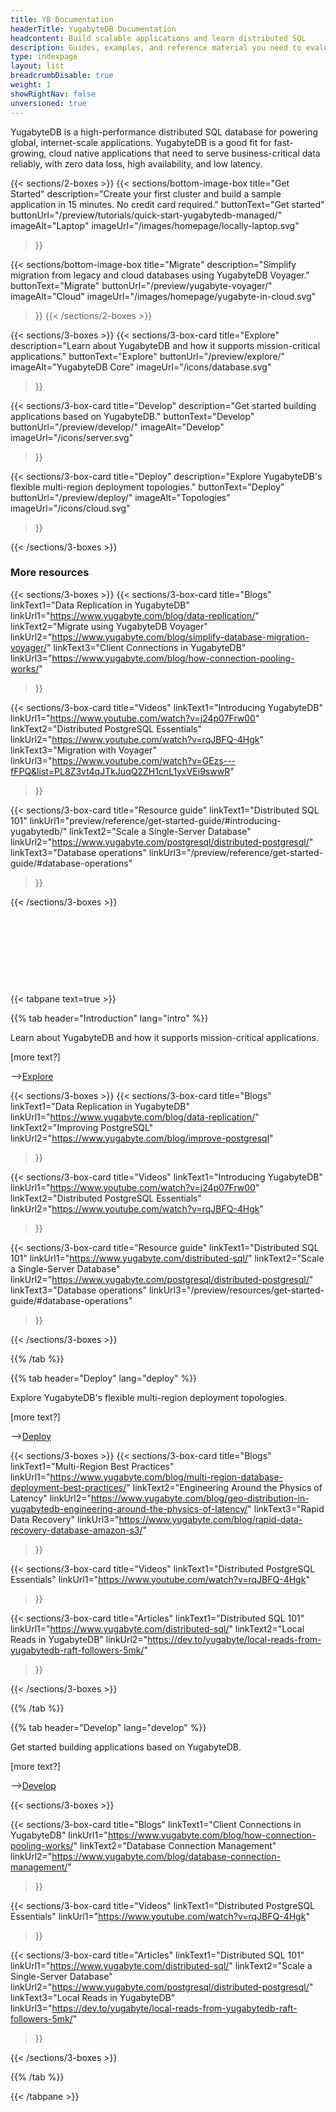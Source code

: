 ```yaml
---
title: YB Documentation
headerTitle: YugabyteDB Documentation
headcontent: Build scalable applications and learn distributed SQL
description: Guides, examples, and reference material you need to evaluate YugabyteDB database, build scalable applications, and learn distributed SQL.
type: indexpage
layout: list
breadcrumbDisable: true
weight: 1
showRightNav: false
unversioned: true
---
```


YugabyteDB is a high-performance distributed SQL database for powering global, internet-scale applications. YugabyteDB is a good fit for fast-growing, cloud native applications that need to serve business-critical data reliably, with zero data loss, high availability, and low latency.
<!--Built using a combination of high-performance document store, per-shard distributed consensus replication, and multi-shard ACID transactions, YugabyteDB serves both scale-out RDBMS and internet-scale OLTP workloads with low query latency, extreme resilience against failures, and global data distribution. As a cloud-native database, it can be deployed across public and private clouds as well as in Kubernetes environments.
-->

{{< sections/2-boxes >}}
  {{< sections/bottom-image-box
    title="Get Started"
    description="Create your first cluster and build a sample application in 15 minutes. No credit card required."
    buttonText="Get started"
    buttonUrl="/preview/tutorials/quick-start-yugabytedb-managed/"
    imageAlt="Laptop" imageUrl="/images/homepage/locally-laptop.svg"
  >}}

  {{< sections/bottom-image-box
    title="Migrate"
    description="Simplify migration from legacy and cloud databases using YugabyteDB Voyager."
    buttonText="Migrate"
    buttonUrl="/preview/yugabyte-voyager/"
    imageAlt="Cloud" imageUrl="/images/homepage/yugabyte-in-cloud.svg"
  >}}
{{< /sections/2-boxes >}}


{{< sections/3-boxes >}}
  {{< sections/3-box-card
    title="Explore"
    description="Learn about YugabyteDB and how it supports mission-critical applications."
    buttonText="Explore"
    buttonUrl="/preview/explore/"
    imageAlt="YugabyteDB Core"
    imageUrl="/icons/database.svg"
  >}}

  {{< sections/3-box-card
    title="Develop"
    description="Get started building applications based on YugabyteDB."
    buttonText="Develop"
    buttonUrl="/preview/develop/"
    imageAlt="Develop"
    imageUrl="/icons/server.svg"
  >}}

  {{< sections/3-box-card
    title="Deploy"
    description="Explore YugabyteDB's flexible multi-region deployment topologies."
    buttonText="Deploy"
    buttonUrl="/preview/deploy/"
    imageAlt="Topologies"
    imageUrl="/icons/cloud.svg"
  >}}

{{< /sections/3-boxes >}}

### More resources

{{< sections/3-boxes >}}
  {{< sections/3-box-card
    title="Blogs"
    linkText1="Data Replication in YugabyteDB"
    linkUrl1="https://www.yugabyte.com/blog/data-replication/"
    linkText2="Migrate using YugabyteDB Voyager"
    linkUrl2="https://www.yugabyte.com/blog/simplify-database-migration-voyager/"
    linkText3="Client Connections in YugabyteDB"
    linkUrl3="https://www.yugabyte.com/blog/how-connection-pooling-works/"
  >}}

  {{< sections/3-box-card
    title="Videos"
    linkText1="Introducing YugabyteDB"
    linkUrl1="https://www.youtube.com/watch?v=j24p07Frw00"
    linkText2="Distributed PostgreSQL Essentials"
    linkUrl2="https://www.youtube.com/watch?v=rqJBFQ-4Hgk"
    linkText3="Migration with Voyager"
    linkUrl3="https://www.youtube.com/watch?v=GEzs---fFPQ&list=PL8Z3vt4qJTkJuqQ2ZH1cnL1yxVEi9swwR"
  >}}

  {{< sections/3-box-card
    title="Resource guide"
    linkText1="Distributed SQL 101"
    linkUrl1="preview/reference/get-started-guide/#introducing-yugabytedb/"
    linkText2="Scale a Single-Server Database"
    linkUrl2="https://www.yugabyte.com/postgresql/distributed-postgresql/"
    linkText3="Database operations"
    linkUrl3="/preview/reference/get-started-guide/#database-operations"
  >}}

{{< /sections/3-boxes >}}

<!--
{{< sections/3-boxes >}}
  {{< sections/3-box-card
    title="Introduction to YugabyteDB"
    description="Learn about YugabyteDB and how it supports mission-critical applications."
    linkText1="Resiliency - Survive failures, with zero-downtime upgrades and patching"
    linkUrl1="/preview/explore/fault-tolerance/"
    linkText2="Scalability - Scale in and out with no downtime"
    linkUrl2="/preview/explore/linear-scalability/"
    linkText3="Compatibility - YugabyteDB reuses PostgreSQL's query layer for maximum compatibility"
    linkUrl3="/preview/explore/ysql-language-features/"
  >}}

  {{< sections/3-box-card
    title="Deploy"
    description="Use replication and data geo-partitioning to achieve low latency, resilience, and compliance."
    linkText1="Synchronous replication - Keep serving requests in the event of a failure"
    linkUrl1="/preview/explore/multi-region-deployments/synchronous-replication-ysql/"
    linkText2="Asynchronous xCluster - Replicate between two regions for disaster recovery"
    linkUrl2="/preview/explore/going-beyond-sql/asynchronous-replication-ysql/"
    linkText3="Geo-partitioning - Pin data to regions for compliance and lower latencies"
    linkUrl3="/preview/explore/multi-region-deployments/row-level-geo-partitioning/"
  >}}

  {{< sections/3-box-card
    title="Develop"
    description="Get started building applications based on YugabyteDB."
    linkText1="Hello World - Use your favorite language to build an application that connects to a YugabyteDB cluster."
    linkUrl1="/preview/tutorials/build-apps/"
    linkText2="Drivers and ORMs - Connect applications using familiar third-party drivers and ORMs"
    linkUrl2="/preview/drivers-orms/"
    linkText3="Tutorials - Step-by-step guides for building scalable and fault tolerant applications"
    linkUrl3="/preview/tutorials/"
  >}}

  {{< sections/3-box-card
    title="Migrate"
    description="Simplify migration from legacy and cloud databases using YugabyteDB Voyager."
    buttonText="Documentation"
    buttonUrl="/preview/yugabyte-voyager/"
  >}}

{{< /sections/3-boxes >}}
-->
&nbsp;

&nbsp;

&nbsp;

&nbsp;

{{< tabpane text=true >}}

  {{% tab header="Introduction" lang="intro" %}}

Learn about YugabyteDB and how it supports mission-critical applications.

[more text?]

-->[Explore](/preview/explore/)

{{< sections/3-boxes >}}
  {{< sections/3-box-card
    title="Blogs"
    linkText1="Data Replication in YugabyteDB"
    linkUrl1="https://www.yugabyte.com/blog/data-replication/"
    linkText2="Improving PostgreSQL"
    linkUrl2="https://www.yugabyte.com/blog/improve-postgresql"
  >}}

  {{< sections/3-box-card
    title="Videos"
    linkText1="Introducing YugabyteDB"
    linkUrl1="https://www.youtube.com/watch?v=j24p07Frw00"
    linkText2="Distributed PostgreSQL Essentials"
    linkUrl2="https://www.youtube.com/watch?v=rqJBFQ-4Hgk"
  >}}

  {{< sections/3-box-card
    title="Resource guide"
    linkText1="Distributed SQL 101"
    linkUrl1="https://www.yugabyte.com/distributed-sql/"
    linkText2="Scale a Single-Server Database"
    linkUrl2="https://www.yugabyte.com/postgresql/distributed-postgresql/"
    linkText3="Database operations"
    linkUrl3="/preview/resources/get-started-guide/#database-operations"
  >}}

{{< /sections/3-boxes >}}

  {{% /tab %}}

  {{% tab header="Deploy" lang="deploy" %}}

Explore YugabyteDB's flexible multi-region deployment topologies.

[more text?]

-->[Deploy](/preview/explore/multi-region-deployments/)

{{< sections/3-boxes >}}
  {{< sections/3-box-card
    title="Blogs"
    linkText1="Multi-Region Best Practices"
    linkUrl1="https://www.yugabyte.com/blog/multi-region-database-deployment-best-practices/"
    linkText2="Engineering Around the Physics of Latency"
    linkUrl2="https://www.yugabyte.com/blog/geo-distribution-in-yugabytedb-engineering-around-the-physics-of-latency/"
    linkText3="Rapid Data Recovery"
    linkUrl3="https://www.yugabyte.com/blog/rapid-data-recovery-database-amazon-s3/"
  >}}

  {{< sections/3-box-card
    title="Videos"
    linkText1="Distributed PostgreSQL Essentials"
    linkUrl1="https://www.youtube.com/watch?v=rqJBFQ-4Hgk"
  >}}

  {{< sections/3-box-card
    title="Articles"
    linkText1="Distributed SQL 101"
    linkUrl1="https://www.yugabyte.com/distributed-sql/"
    linkText2="Local Reads in YugabyteDB"
    linkUrl2="https://dev.to/yugabyte/local-reads-from-yugabytedb-raft-followers-5mk/"
  >}}

{{< /sections/3-boxes >}}

  {{% /tab %}}

  {{% tab header="Develop" lang="develop" %}}

Get started building applications based on YugabyteDB.

[more text?]

-->[Develop](/preview/develop/)

{{< sections/3-boxes >}}

  {{< sections/3-box-card
    title="Blogs"
    linkText1="Client Connections in YugabyteDB"
    linkUrl1="https://www.yugabyte.com/blog/how-connection-pooling-works/"
    linkText2="Database Connection Management"
    linkUrl2="https://www.yugabyte.com/blog/database-connection-management/"
  >}}

  {{< sections/3-box-card
    title="Videos"
    linkText1="Distributed PostgreSQL Essentials"
    linkUrl1="https://www.youtube.com/watch?v=rqJBFQ-4Hgk"
  >}}

  {{< sections/3-box-card
    title="Articles"
    linkText1="Distributed SQL 101"
    linkUrl1="https://www.yugabyte.com/distributed-sql/"
    linkText2="Scale a Single-Server Database"
    linkUrl2="https://www.yugabyte.com/postgresql/distributed-postgresql/"
    linkText3="Local Reads in YugabyteDB"
    linkUrl3="https://dev.to/yugabyte/local-reads-from-yugabytedb-raft-followers-5mk/"
  >}}

{{< /sections/3-boxes >}}

  {{% /tab %}}

{{< /tabpane >}}

<!--
### Deployment options

{{< sections/3-boxes >}}
  {{< sections/3-box-card
    title="Synchronous replication"
    description="Use your favorite programming language to build an application that connects to a YugabyteDB cluster."
    buttonText="Build a Hello world application"
    buttonUrl="/preview/tutorials/build-apps/"
  >}}

  {{< sections/3-box-card
    title="Asynchronous xCluster"
    description="Replicate between two regions for disaster recovery."
    buttonText="Drivers and ORMs"
    buttonUrl="/preview/explore/going-beyond-sql/asynchronous-replication-ysql/"
  >}}

  {{< sections/3-box-card
    title="Geo-partitioned"
    description="Pin data to different geographic locations based on policy."
    buttonText="Global Apps"
    buttonUrl="/preview/explore/multi-region-deployments/row-level-geo-partitioning/"
  >}}
{{< /sections/3-boxes >}}



### For developers

{{< sections/3-boxes >}}
  {{< sections/3-box-card
    title="Build a Hello world application"
    description="Use your favorite programming language to build an application that connects to a YugabyteDB cluster."
    buttonText="Build a Hello world application"
    buttonUrl="/preview/tutorials/build-apps/"
  >}}

  {{< sections/3-box-card
    title="Connect using drivers and ORMs"
    description="Connect applications using familiar third-party divers and ORMs and YugabyteDB Smart Drivers."
    buttonText="Drivers and ORMs"
    buttonUrl="/preview/drivers-orms/"
  >}}

  {{< sections/3-box-card
    title="Build global applications"
    description="Learn how to design globally distributed applications using simple patterns."
    buttonText="Global Apps"
    buttonUrl="/preview/develop/build-global-apps/"
  >}}
{{< /sections/3-boxes >}}


### Operations

{{< sections/3-boxes >}}
  {{< sections/3-box-card
    title="Deploy YugabyteDB"
    description="Deploy YugabyteDB to the public cloud, a private data center, or Kubernetes."
    buttonText="Deploy YugabyteDB"
    buttonUrl="/preview/deploy/"
  >}}

  {{< sections/3-box-card
    title="Manage your deployment"
    description="Back up, change cluster configuration, and upgrade deployments."
    buttonText="Manage your deployment"
    buttonUrl="/preview/manage/"
  >}}

  {{< sections/3-box-card
    title="Migrate"
    description="Use YugabyteDB Voyager to manage end-to-end database migration."
    buttonText="Migrate"
    buttonUrl="/preview/yugabyte-voyager/"
  >}}
{{< /sections/3-boxes >}}

## Learn through examples

{{< sections/3-boxes-top-image >}}
  {{< sections/3-box-card
    title="Build a Hello world application"
    description="Use your favorite programming language to build an application that connects to a YugabyteDB cluster."
    buttonText="Get started"
    buttonUrl="/preview/develop/build-apps/"
    imageAlt="Build a Hello world application"
    imageUrl="/images/homepage/build-hello-world-application.svg"
  >}}

  {{< sections/3-box-card
    title="Run a real world demo app"
    description="Run a distributed full-stack e-commerce application built on YugabyteDB, Node.js Express, and React."
    buttonText="Get started"
    buttonUrl="/preview/develop/realworld-apps/ecommerce-app/"
    imageAlt="Run a real world demo app"
    imageUrl="/images/homepage/run-real-world-demo-app.svg"
  >}}

  {{< sections/3-box-card
    title="Explore Distributed SQL capabilities"
    description="Test YugabyteDB's compatibility with standard PostgreSQL features, such as data types, queries, expressions, and more."
    buttonText="Get started"
    buttonUrl="/preview/explore/"
    imageAlt="Explore Distributed SQL capabilities"
    imageUrl="/images/homepage/explore-distributed-sql-capabilities.svg"
  >}}
{{< /sections/3-boxes-top-image >}}


### New to YugabyteDB?

{{< sections/3-boxes >}}
  {{< sections/3-box-card
    title="Key benefits"
    description="What is YugabyteDB, and why it should power your cloud-native applications."
    buttonText="Key benefits"
    buttonUrl="/preview/features/"
  >}}

  {{< sections/3-box-card
    title="Quick start"
    description="Create your first cluster, explore distributed SQL, and build a sample application in 15 minutes."
    buttonText="Get Started"
    buttonUrl="/preview/quick-start-yugabytedb-managed/"
  >}}

  {{< sections/3-box-card
    title="Explore YugabyteDB"
    description="Test YugabyteDB's features through examples, including API compatibility, availability, scalability, and more."
    buttonText="Explore"
    buttonUrl="/preview/explore/"
  >}}
{{< /sections/3-boxes >}}


### Products

{{< sections/3-boxes >}}
  {{< sections/3-box-card
    title="YugabyteDB"
    description="The open source cloud-native distributed SQL database."
    buttonText="Explore YugabyteDB"
    buttonUrl="/preview/"
    imageAlt="YugabyteDB Core"
    imageUrl="/icons/database.svg"
  >}}

  {{< sections/3-box-card
    title="YugabyteDB Anywhere"
    description="Deploy YugabyteDB across any cloud and manage deployments via automation."
    buttonText="Documentation"
    buttonUrl="/preview/yugabyte-platform/"
    imageAlt="YugabyteDB Anywhere"
    imageUrl="/icons/server.svg"
  >}}

  {{< sections/3-box-card
    title="YugabyteDB Managed"
    description="Create and connect to a scalable, resilient, PostgreSQL-compatible database in minutes."
    buttonText="Documentation"
    buttonUrl="/preview/yugabyte-cloud/"
    imageAlt="YugabyteDB Managed"
    imageUrl="/icons/cloud.svg"
  >}}

  {{< sections/3-box-card
    title="YugabyteDB Voyager"
    description="Simplify migration from legacy and cloud databases to YugabyteDB."
    buttonText="Documentation"
    buttonUrl="/preview/yugabyte-voyager/"
    imageAlt="YugabyteDB Managed"
    imageUrl="/images/migrate/migration-icon.svg"
  >}}
{{< /sections/3-boxes >}}

## Key concepts

{{< sections/3-boxes >}}
  {{< sections/3-box-card
    title="Understand availability"
    description="Find out how a YugabyteDB cluster continues to do reads and writes when a node fails."
    buttonText="Read real world availability usecases"
    buttonUrl="/preview/explore/fault-tolerance/macos/"
    imageAlt="Understand availability"
    imageUrl="/icons/availability.svg"
  >}}

  {{< sections/3-box-card
    title="Understand scalability"
    description="Scale a cluster and see how YugabyteDB dynamically distributes transactions."
    buttonText="Read real world scalability usecases"
    buttonUrl="/preview/explore/linear-scalability/"
    imageAlt="Understand scalability"
    imageUrl="/icons/scalability.svg"
  >}}

  {{< sections/3-box-card
    title="Understand geo-partitioning"
    description="See how moving data closer to users can reduce latency and improve performance."
    buttonText="Read real world Geo usecases"
    buttonUrl="/preview/explore/multi-region-deployments/row-level-geo-partitioning/"
    imageAlt="Understand Geo"
    imageUrl="/icons/geo.svg"
  >}}
{{< /sections/3-boxes >}}

### More resources

{{< sections/3-boxes >}}
  {{< sections/3-box-card
    title="Yugabyte University"
    description="Learn YugabyteDB via self-paced courses, virtual training, and builder workshops."
    linkText1="YugabyteDB architecture"
    linkUrl1="/preview/architecture/"
    linkText2="Benchmark YugabyteDB"
    linkUrl2="/preview/benchmark/"
  >}}

  {{< sections/3-box-card
    title="Get Under the Hood"
    linkText1="YugabyteDB architecture"
    linkUrl1="/preview/architecture/"
    linkText2="Benchmark YugabyteDB"
    linkUrl2="/preview/benchmark/"
  >}}

  {{< sections/3-box-card
    title="More Links"
    linkText1="Download"
    linkUrl1="https://download.yugabyte.com"
    linkText3="YugabyteDB Blog"
    linkUrl3="https://www.yugabyte.com/blog/"
  >}}

  {{< sections/3-box-card
    title="Distributed SQL APIs"
    linkText1="YSQL"
    linkUrl1="/preview/api/ysql/"
    linkText2="YCQL"
    linkUrl2="/preview/api/ycql/"
  >}}
{{< /sections/3-boxes >}}

## Introduction to YugabyteDB

##### Video: [Introducing YugabyteDB: The Distributed SQL Database for Mission-Critical Applications](https://www.youtube.com/watch?v=j24p07Frw00)

Learn about YugabyteDB and how it supports mission-critical applications.

##### Article: [How to Scale a Single-Server Database: A Guide to Distributed PostgreSQL](https://www.yugabyte.com/postgresql/distributed-postgresql/)

Why you need Distributed PostgreSQL to truly scale.

##### Blog: [Data Replication in YugabyteDB](https://www.yugabyte.com/blog/data-replication/)

Learn the different data replication options available with YugabyteDB.

##### Documentation: [YugabyteDB architecture](preview/architecture/)

Learn about the internals of query, transactions, sharding, replication, and storage layers.

##### Blog: [Improving PostgreSQL: How to Overcome the Tough Challenges with YugabyteDB](https://www.yugabyte.com/blog/improve-postgresql/)

Problem areas in PostgreSQL and how to resolve them in YugabyteDB.

## Migrate from RDBMS

##### Playlist: [Database Migration using YugabyteDB Voyager](https://www.youtube.com/playlist?list=PL8Z3vt4qJTkJuqQ2ZH1cnL1yxVEi9swwR)

Learn how you can migrate databases to YugabyteDB quickly and securely.

##### Blog: [Simplify Database Migration with YugabyteDB Voyager](https://www.yugabyte.com/blog/simplify-database-migration-voyager/)

Use YugabyteDB Voyager to migrate from legacy and single-cloud databases.

##### Documentation: [YugabyteDB Voyager](preview/yugabyte-voyager/)

Simplify migration from legacy and cloud databases to YugabyteDB.

## Deployment options

##### Blog: [Multi-Region Best Practices](https://www.yugabyte.com/blog/multi-region-database-deployment-best-practices/)

Techniques to reduce latencies and improve performance in a multi-region deployment.

##### Blog: [Engineering Around the Physics of Latency](https://www.yugabyte.com/blog/geo-distribution-in-yugabytedb-engineering-around-the-physics-of-latency/)

Learn about the geo-distributed deployment topologies offered by YugabyteDB.

##### Article: [Local Reads in Geo-Distributed YugabyteDB](https://dev.to/franckpachot/series/18625)

Perform local reads in geo-distributed YugabyteDB databases.

##### Blog: [Rapid Data Recovery](https://www.yugabyte.com/blog/rapid-data-recovery-database-amazon-s3/)

Learn how YugabyteDB performs swift data recovery.

##### Documentation: [Resiliency, high availability, and fault tolerance](preview/explore/fault-tolerance/)

Learn how YugabyteDB survives and recovers from outages.

##### Documentation: [Horizontal scalability](preview/explore/linear-scalability/)

Handle larger workloads by adding nodes to your cluster.

## Develop resilient applications

##### Documentation: [Hello world](preview/tutorials/build-apps/)

Use your favorite programming language to build a Hello world application.

##### Video: [Distributed PostgreSQL Essentials for Developers: Hands-on Course](https://www.youtube.com/watch?v=rqJBFQ-4Hgk)

Learn the essentials of building scalable and fault-tolerant applications.

##### Documentation: [Build global applications](preview/develop/build-global-apps/)

Learn how to design globally distributed applications using patterns.

##### Documentation: [Best practices](preview/develop/best-practices-ysql/)

Tips and tricks to build applications for high performance and availability.

##### Documentation: [Drivers and ORMs](preview/drivers-orms/)

Connect applications with your database.

##### Blog: [Database Connection Management: Exploring Pools and Performance](https://www.yugabyte.com/blog/database-connection-management/)

Database connection management with YugabyteDB.

##### Blog: [Understanding Client Connections in YugabyteDB YSQL](https://www.yugabyte.com/blog/how-connection-pooling-works/)

Understand client connections in YugabyteDB, and how connection pooling helps.
-->
